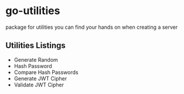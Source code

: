 # go-utilities

package for utilities you can find your hands on when creating a server

## Utilities Listings

- Generate Random
- Hash Password
- Compare Hash Passwords
- Generate JWT Cipher
- Validate JWT Cipher
